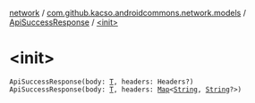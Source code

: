 [network](../../index.md) / [com.github.kacso.androidcommons.network.models](../index.md) / [ApiSuccessResponse](index.md) / [&lt;init&gt;](./-init-.md)

# &lt;init&gt;

`ApiSuccessResponse(body: `[`T`](index.md#T)`, headers: Headers?)`
`ApiSuccessResponse(body: `[`T`](index.md#T)`, headers: `[`Map`](https://kotlinlang.org/api/latest/jvm/stdlib/kotlin.collections/-map/index.html)`<`[`String`](https://kotlinlang.org/api/latest/jvm/stdlib/kotlin/-string/index.html)`, `[`String`](https://kotlinlang.org/api/latest/jvm/stdlib/kotlin/-string/index.html)`?>)`